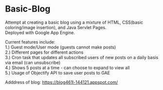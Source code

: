 # Basic-Blog
Attempt at creating a basic blog using a mixture of HTML, CSS(basic coloring/image insertion), and Java Servlet Pages.  
Deployed with Google App Engine.  

Current features include:  
  1.) Guest mode/User mode (guests cannot make posts)    
  2.) Different pages for different actions  
  3.) Cron task that updates all subscribed users of new posts on a daily basis via email (can unsubscribe)    
  4.) Shows 5 posts at a time - can choose to expand to view all  
  5.) Usage of Objectify API to save user posts to GAE
  
Adddress of blog: https://blog461l-144121.appspot.com/
  
